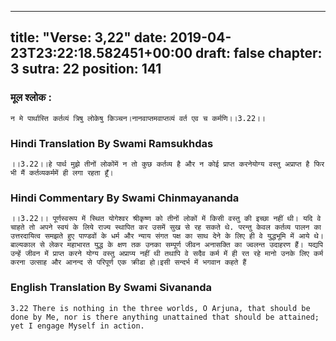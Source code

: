 
---
title: "Verse: 3,22"
date: 2019-04-23T23:22:18.582451+00:00
draft: false
chapter: 3
sutra: 22
position: 141
---
### मूल श्लोक :
```
न मे पार्थास्ति कर्तव्यं त्रिषु लोकेषु किञ्चन।नानवाप्तमवाप्तव्यं वर्त एव च कर्मणि।।3.22।।

```

### Hindi Translation By Swami Ramsukhdas
```
।।3.22।।हे पार्थ मुझे तीनों लोकोंमें न तो कुछ कर्तव्य है और न कोई प्राप्त करनेयोग्य वस्तु अप्राप्त है फिर भी मैं कर्तव्यकर्ममें ही लगा रहता हूँ।

```

### Hindi Commentary By Swami Chinmayananda
```
।।3.22।। पूर्णस्वरूप में स्थित योगेश्वर श्रीकृष्ण को तीनों लोकों में किसी वस्तु की इच्छा नहीं थी। यदि वे चाहते तो अपने स्वयं के लिये राज्य स्थापित कर उसमें सुख से रह सकते थे. परन्तु केवल कर्तव्य पालन का उत्तरदायित्व समझते हुए पाण्डवों के धर्म और न्याय संगत पक्ष का साथ देने के लिए ही वे युद्धभूमि में आये थे।बाल्यकाल से लेकर महाभारत युद्ध के क्षण तक उनका सम्पूर्ण जीवन अनासक्ति का ज्वलन्त उदाहरण हैं। यद्यपि उन्हें जीवन में प्राप्त करने योग्य वस्तु अप्राप्य नहीं थी तथापि वे सदैव कर्म में ही रत रहे मानो उनके लिए कर्म करना उत्साह और आनन्द से परिपूर्ण एक क्रीडा हो।इसी सन्दर्भ में भगवान कहते हैं

```

### English Translation By Swami  Sivananda
```
3.22 There is nothing in the three worlds, O Arjuna, that should be done by Me, nor is there anything unattained that should be attained; yet I engage Myself in action.

```

